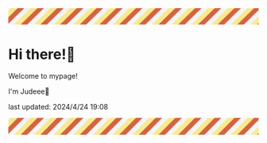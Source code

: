 <!-- Header image -->
<img src="./pokemon/pokemon_29.png" width="1000">

# Hi there!👋

Welcome to mypage!

I'm Judeee🐷

last updated: 2024/4/24 19:08

<!-- Footer image -->
<img src="./pokemon/pokemon_29.png" width="1000">
